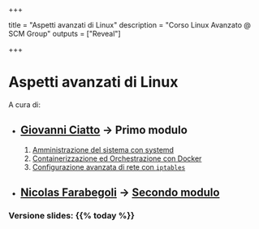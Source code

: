 +++

title = "Aspetti avanzati di Linux"
description = "Corso Linux Avanzato @ SCM Group"
outputs = ["Reveal"]

+++

# Aspetti avanzati di Linux

A cura di:

- ## [Giovanni Ciatto](mailto:giovanni.ciatto@unibo.it) -> Primo modulo
    1. [Amministrazione del sistema con systemd](./systemd/)
    2. [Containerizzazione ed Orchestrazione con Docker](./containers/)
    3. [Configurazione avanzata di rete con `iptables`](./iptables/)
- ## [Nicolas Farabegoli](mailto:nicolas.farabegoli@unibo.it) -> [Secondo modulo](https://github.com/nicolasfara/course-scm-linux-advanced/releases/latest)

### Versione slides: {{% today %}}
